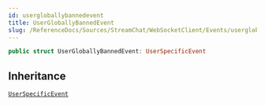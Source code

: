 ```yaml
---
id: usergloballybannedevent 
title: UserGloballyBannedEvent
slug: /ReferenceDocs/Sources/StreamChat/WebSocketClient/Events/usergloballybannedevent
---
```


``` swift
public struct UserGloballyBannedEvent: UserSpecificEvent 
```

## Inheritance

[`UserSpecificEvent`](UserSpecificEvent)
